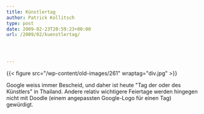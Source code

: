 ```yaml
---
title: Künstlertag
author: Patrick Kollitsch
type: post
date: 2009-02-23T20:59:23+00:00
url: /2009/02/kuenstlertag/




---
```

{{< figure src="/wp-content/old-images/261" wraptag="div.jpg" >}}

Google weiss immer Bescheid, und daher ist heute "Tag der oder des Künstlers" in Thailand. Andere relativ wichtigere Feiertage werden hingegen nicht mit Doodle (einem angepassten Google-Logo für einen Tag) gewürdigt.